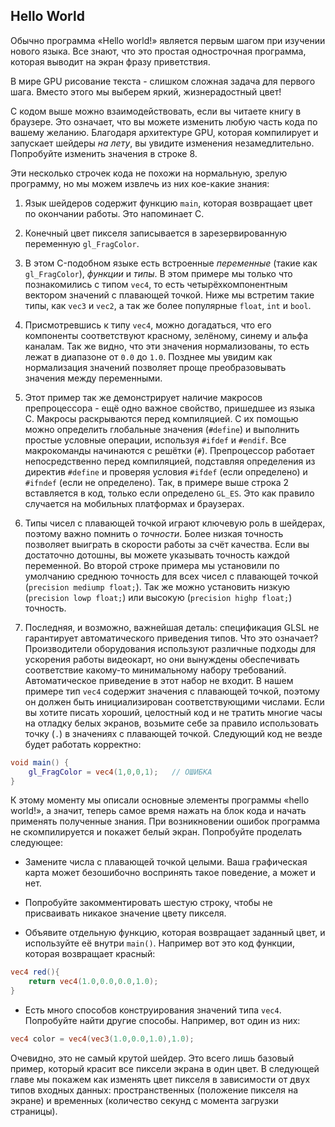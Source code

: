 ## Hello World

Обычно программа «Hello world!» является первым шагом при изучении нового языка. Все знают, что это простая однострочная программа, которая выводит на экран фразу приветствия.

В мире GPU рисование текста - слишком сложная задача для первого шага. Вместо этого мы выберем яркий, жизнерадостный цвет!

<div class="codeAndCanvas" data="hello_world.frag"></div>

С кодом выше можно взаимодействовать, если вы читаете книгу в браузере. Это означает, что вы можете изменить любую часть кода по вашему желанию. Благодаря архитектуре GPU, которая компилирует и запускает шейдеры *на лету*, вы увидите изменения незамедлительно. Попробуйте изменить значения в строке 8.

Эти несколько строчек кода не похожи на нормальную, зрелую программу, но мы можем извлечь из них кое-какие знания:

1. Язык шейдеров содержит функцию `main`, которая возвращает цвет по окончании работы. Это напоминает C.

2. Конечный цвет пикселя записывается в зарезервированную переменную `gl_FragColor`.

3. В этом C-подобном языке есть встроенные *переменные* (такие как `gl_FragColor`), *функции* и *типы*. В этом примере мы только что познакомились с типом `vec4`, то есть четырёхкомпонентным вектором значений с плавающей точкой. Ниже мы встретим такие типы, как `vec3` и `vec2`, а так же более популярные `float`, `int` и `bool`.

4. Присмотревшись к типу `vec4`, можно догадаться, что его компоненты соответствуют красному, зелёному, синему и альфа каналам. Так же видно, что эти значения нормализованы, то есть лежат в диапазоне от `0.0` до `1.0`. Позднее мы увидим как нормализация значений позволяет проще преобразовывать значения между переменными.

5. Этот пример так же демонстрирует наличие макросов препроцессора - ещё одно важное свойство, пришедшее из языка C. Макросы раскрываются перед компиляцией. С их помощью можно определить глобальные значения (`#define`) и выполнить простые условные операции, используя `#ifdef` и `#endif`. Все макрокоманды начинаются с решётки (`#`). Препроцессор работает непосредственно перед компиляцией, подставляя определения из директив `#define` и проверяя условия `#ifdef` (если определено) и `#ifndef` (если не определено). Так, в примере выше строка 2 вставляется в код, только если определено `GL_ES`. Это как правило случается на мобильных платформах и браузерах.

6. Типы чисел с плавающей точкой играют ключевую роль в шейдерах, поэтому важно помнить о *точности*. Более низкая точность позволяет выиграть в скорости работы за счёт качества. Если вы достаточно дотошны, вы можете указывать точность каждой переменной. Во второй строке примера мы установили по умолчанию среднюю точность для всех чисел с плавающей точкой (`precision mediump float;`). Так же можно установить низкую (`precision lowp float;`) или высокую (`precision highp float;`) точность.

7. Последняя, и возможно, важнейшая деталь: спецификация GLSL не гарантирует автоматического приведения типов. Что это означает? Производители оборудования используют различные подходы для ускорения работы видеокарт, но они вынуждены обеспечивать соответствие какому-то минимальному набору требований. Автоматическое приведение в этот набор не входит. В нашем примере тип `vec4` содержит значения с плавающей точкой, поэтому он должен быть инициализирован соответствующими числами. Если вы хотите писать хороший, целостный код и не тратить многие часы на отладку белых экранов, возьмите себе за правило использовать точку (`.`) в значениях с плавающей точкой. Следующий код не везде будет работать корректно:

```glsl
void main() {
    gl_FragColor = vec4(1,0,0,1);	// ОШИБКА
}
```

К этому моменту мы описали основные элементы программы «hello world!», а значит, теперь самое время нажать на блок кода и начать применять полученные знания. При возникновении ошибок программа не скомпилируется и покажет белый экран. Попробуйте проделать следующее:

* Замените числа с плавающей точкой целыми. Ваша графическая карта может безошибочно воспринять такое поведение, а может и нет.

* Попробуйте закомментировать шестую строку, чтобы не присваивать никакое значение цвету пикселя.

* Объявите отдельную функцию, которая возвращает заданный цвет, и используйте её внутри `main()`. Например вот это код функции, которая возвращает красный:

```glsl
vec4 red(){
    return vec4(1.0,0.0,0.0,1.0);
}
```

* Есть много способов конструирования значений типа `vec4`. Попробуйте найти другие способы. Например, вот один из них:

```glsl
vec4 color = vec4(vec3(1.0,0.0,1.0),1.0);
```

Очевидно, это не самый крутой шейдер. Это всего лишь базовый пример, который красит все пиксели экрана в один цвет. В следующей главе мы покажем как изменять цвет пикселя в зависимости от двух типов входных данных: пространственных (положение пикселя на экране) и временных (количество секунд с момента загрузки страницы).
